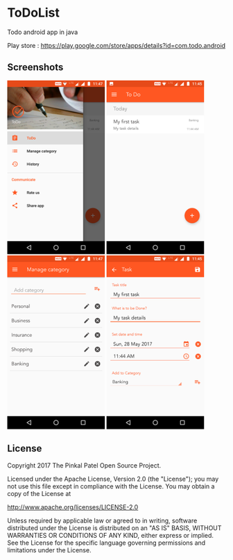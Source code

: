 # ToDoList
Todo android app in java

Play store : https://play.google.com/store/apps/details?id=com.todo.android

Screenshots
-------------

<img src="screenshots/img1.png" height="400" alt="Screenshot"/> <img src="screenshots/img2.png" height="400" alt="Screenshot"/> <img src="screenshots/img3.png" height="400" alt="Screenshot"/> <img src="screenshots/img4.png" height="400" alt="Screenshot"/>

License
-------

Copyright 2017 The Pinkal Patel Open Source Project.

Licensed under the Apache License, Version 2.0 (the "License");
you may not use this file except in compliance with the License.
You may obtain a copy of the License at

http://www.apache.org/licenses/LICENSE-2.0

Unless required by applicable law or agreed to in writing, software
distributed under the License is distributed on an "AS IS" BASIS, WITHOUT
WARRANTIES OR CONDITIONS OF ANY KIND, either express or implied.  See the
License for the specific language governing permissions and limitations under
the License.

